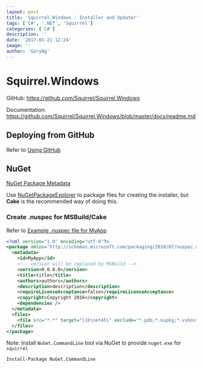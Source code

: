 ```yaml
---
layout: post
title: 'Squirrel.Windows - Installer and Updater'
tags: ['C#', '.NET', 'Squirrel']
categories: ['C#']
description: ''
date: '2017-01-21 12:24'
image: ''
author: 'GaryNg'
---
```


# Squirrel.Windows
GitHub: https://github.com/Squirrel/Squirrel.Windows

Documentation: https://github.com/Squirrel/Squirrel.Windows/blob/master/docs/readme.md

## Deploying from GitHub
Refer to [Using GitHub](https://github.com/Squirrel/Squirrel.Windows/blob/master/docs/using/github.md)

## NuGet
[NuGet Package Metadata](https://github.com/Squirrel/Squirrel.Windows/blob/master/docs/using/nuget-package-metadata.md)

Use [NuGetPackageExplorer](https://github.com/NuGetPackageExplorer/NuGetPackageExplorer) to package files for creating the installer, but **Cake** is the recommended way of doing this.

### Create .nuspec for MSBuild/Cake
Refer to [Example .nuspec file for MyApp](https://github.com/Squirrel/Squirrel.Windows/blob/master/docs/using/visual-studio-packaging.md#example-nuspec-file-for-myapp)

```xml
<?xml version="1.0" encoding="utf-8"?>
<package xmlns="http://schemas.microsoft.com/packaging/2010/07/nuspec.xsd">
  <metadata>
    <id>MyApp</id>
    <!-- version will be replaced by MSBuild -->
    <version>0.0.0.0</version>
    <title>title</title>
    <authors>authors</authors>
    <description>description</description>
    <requireLicenseAcceptance>false</requireLicenseAcceptance>
    <copyright>Copyright 2016</copyright>
    <dependencies />
  </metadata>
  <files>
    <file src="*.*" target="lib\net45\" exclude="*.pdb;*.nupkg;*.vshost.*"/>
  </files>
</package>
```

Note: Install `NuGet.CommandLine` tool via NuGet to provide `nuget.exe` for `squirrel`
```
Install-Package NuGet.CommandLine
```
